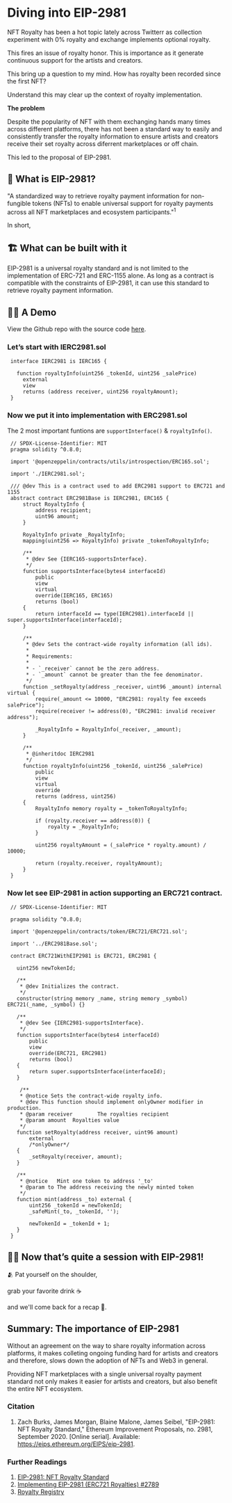 # Diving into EIP-2981

NFT Royalty has been a hot topic lately across Twitterr as collection experiment with 0% royalty and exchange implements optional royalty. 

This fires an issue of royalty honor. This is importance as it generate continuous support for the artists and creators.

This bring up a question to my mind. How has royalty been recorded since the first NFT?

Understand this may clear up the context of royalty implementation.

**The problem**

Despite the popularity of NFT with them exchanging hands many times across different platforms, there has not been a standard way to easily and consistently transfer the royalty information to ensure artists and creators receive their set royalty across diferrent marketplaces or off chain.

This led to the proposal of EIP-2981.

## 👑 What is EIP-2981? 

"A standardized way to retrieve royalty payment information for non-fungible tokens (NFTs) to enable universal support for royalty payments across all NFT marketplaces and ecosystem participants."<sup>1</sup>
     
In short, 

## 🏗️ What can be built with it

EIP-2981 is a universal royalty standard and is not limited to the implementation of ERC-721 and ERC-1155 alone. As long as a contract is compatible with the constraints of EIP-2981, it can use this standard to retrieve royalty payment information.  

## 🧑‍🍳 A Demo

View the Github repo with the source code [here](https://github.com/UsuaOSilver/crystalize.dev-research/tree/main/contracts).

### Let’s start with **IERC2981.sol**

     interface IERC2981 is IERC165 {

       function royaltyInfo(uint256 _tokenId, uint256 _salePrice) 
         external
         view
         returns (address receiver, uint256 royaltyAmount);
     }
     

### Now we put it into implementation with **ERC2981.sol**

The 2 most important funtions are `supportInterface()` & `royaltyInfo()`.     

     // SPDX-License-Identifier: MIT
     pragma solidity ^0.8.0;

     import '@openzeppelin/contracts/utils/introspection/ERC165.sol';

     import './IERC2981.sol';

     /// @dev This is a contract used to add ERC2981 support to ERC721 and 1155
     abstract contract ERC2981Base is IERC2981, ERC165 {
         struct RoyaltyInfo {
             address recipient;
             uint96 amount;
         }

         RoyaltyInfo private _RoyaltyInfo;
         mapping(uint256 => RoyaltyInfo) private _tokenToRoyaltyInfo;

         /**
          * @dev See {IERC165-supportsInterface}.
          */
         function supportsInterface(bytes4 interfaceId) 
             public 
             view 
             virtual 
             override(IERC165, ERC165) 
             returns (bool) 
         {
             return interfaceId == type(IERC2981).interfaceId || super.supportsInterface(interfaceId);
         }

         /**
          * @dev Sets the contract-wide royalty information (all ids).
          *
          * Requirements:
          *
          * - `_receiver` cannot be the zero address.
          * - `_amount` cannot be greater than the fee denominator.
          */
         function _setRoyalty(address _receiver, uint96 _amount) internal virtual {
             require(_amount <= 10000, "ERC2981: royalty fee exceeds salePrice");
             require(receiver != address(0), "ERC2981: invalid receiver address");

             _RoyaltyInfo = RoyaltyInfo(_receiver, _amount);
         }

         /**
          * @inheritdoc IERC2981
          */
         function royaltyInfo(uint256 _tokenId, uint256 _salePrice) 
             public 
             view 
             virtual 
             override 
             returns (address, uint256) 
         {
             RoyaltyInfo memory royalty = _tokenToRoyaltyInfo;

             if (royalty.receiver == address(0)) {
                 royalty = _RoyaltyInfo;
             }

             uint256 royaltyAmount = (_salePrice * royalty.amount) / 10000;

             return (royalty.receiver, royaltyAmount);
         }
     }
     
### Now let see EIP-2981 in action supporting an ERC721 contract.
     
     // SPDX-License-Identifier: MIT

     pragma solidity ^0.8.0;

     import '@openzeppelin/contracts/token/ERC721/ERC721.sol';

     import '../ERC2981Base.sol';

     contract ERC721WithEIP2981 is ERC721, ERC2981 {

       uint256 newTokenId;

       /**
        * @dev Initializes the contract.
        */
       constructor(string memory _name, string memory _symbol) ERC721(_name, _symbol) {}

       /**
        * @dev See {IERC2981-supportsInterface}.
        */
       function supportsInterface(bytes4 interfaceId)
           public
           view
           override(ERC721, ERC2981)
           returns (bool)
       {
           return super.supportsInterface(interfaceId);
       }

        /**
        * @notice Sets the contract-wide royalty info.
        * @dev This function should implement onlyOwner modifier in production.
        * @param receiver        The royalties recipient
        * @param amount  Royalties value 
        */
       function setRoyalty(address receiver, uint96 amount)
           external
           /*onlyOwner*/
       {
           _setRoyalty(receiver, amount);
       }

       /**
        * @notice   Mint one token to address '_to'
        * @param to The address receiving the newly minted token
        */
       function mint(address _to) external {
           uint256 _tokenId = newTokenId;
           _safeMint(_to, _tokenId, '');

           newTokenId = _tokenId + 1;
       }
     }



## 😮‍💨 Now that’s quite a session with EIP-2981! 

🫂 Pat yourself on the shoulder, 

grab your favorite drink ☕ 

and we'll come back for a recap 🏁.
    
## **Summary: The importance of EIP-2981**

Without an agreement on the way to share royalty information across platforms, it makes colleting ongoing funding hard for artists and creators and therefore, slows down the adoption of NFTs and Web3 in general.

Providing NFT marketplaces with a single universal royalty payment standard not only makes it easier for artists and creators, but also benefit the entire NFT ecosystem.

### Citation

1. Zach Burks, James Morgan, Blaine Malone, James Seibel, "EIP-2981: NFT Royalty Standard," Ethereum Improvement Proposals, no. 2981, September 2020. [Online serial]. Available: https://eips.ethereum.org/EIPS/eip-2981.

### Further Readings
1. [EIP-2981: NFT Royalty Standard](https://eips.ethereum.org/EIPS/eip-2981)
2. [Implementing EIP-2981 (ERC721 Royalties) #2789](https://github.com/OpenZeppelin/openzeppelin-contracts/issues/2789)
3. [Royalty Registry](https://royaltyregistry.xyz/lookup)
